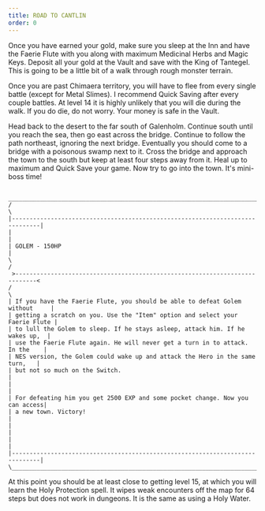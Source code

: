 ```yaml
---
title: ROAD TO CANTLIN
order: 0
---
```





Once you have earned your gold, make sure you sleep at the Inn and have the
Faerie Flute with you along with maximum Medicinal Herbs and Magic Keys. Deposit
all your gold at the Vault and save with the King of Tantegel. This is going to
be a little bit of a walk through rough monster terrain.

Once you are past Chimaera territory, you will have to flee from every single
battle (except for Metal Slimes). I recommend Quick Saving after every couple
battles. At level 14 it is highly unlikely that you will die during the walk. If
you do die, do not worry. Your money is safe in the Vault.

Head back to the desert to the far south of Galenholm. Continue south until you
reach the sea, then go east across the bridge. Continue to follow the path
northeast, ignoring the next bridge. Eventually you should come to a bridge with
a poisonous swamp next to it. Cross the bridge and approach the town to the
south but keep at least four steps away from it. Heal up to maximum and Quick
Save your game. Now try to go into the town. It's mini-boss time!

```
 ______________________________________________________________________________
/                                                                              \
|------------------------------------------------------------------------------|
|                                                                              |
| GOLEM - 150HP                                                                |
\                                                                              /
 >----------------------------------------------------------------------------<
/                                                                              \
| If you have the Faerie Flute, you should be able to defeat Golem without     |
| getting a scratch on you. Use the "Item" option and select your Faerie Flute |
| to lull the Golem to sleep. If he stays asleep, attack him. If he wakes up,  |
| use the Faerie Flute again. He will never get a turn in to attack. In the    |
| NES version, the Golem could wake up and attack the Hero in the same turn,   |
| but not so much on the Switch.                                               |
|                                                                              |
| For defeating him you get 2500 EXP and some pocket change. Now you can access|
| a new town. Victory!                                                         |
|                                                                              |
|                                                                              |
|------------------------------------------------------------------------------|
\______________________________________________________________________________/
```


At this point you should be at least close to getting level 15, at which you
will learn the Holy Protection spell. It wipes weak encounters off the map for
64 steps but does not work in dungeons. It is the same as using a Holy Water.



